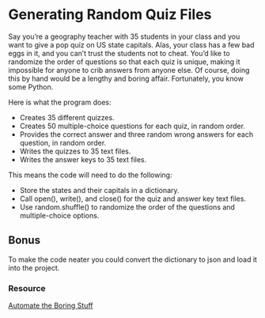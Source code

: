 # Generating Random Quiz Files

Say you’re a geography teacher with 35 students in your class and you want to
give a pop quiz on US state capitals. Alas, your class has a few bad eggs in it,
and you can’t trust the students not to cheat. You’d like to randomize the order
of questions so that each quiz is unique, making it impossible for anyone to crib
answers from anyone else. Of course, doing this by hand would be a lengthy and
boring affair. Fortunately, you know some Python.

Here is what the program does:
- Creates 35 different quizzes.
- Creates 50 multiple-choice questions for each quiz, in random order.
- Provides the correct answer and three random wrong answers for each
question, in random order.
- Writes the quizzes to 35 text files.
- Writes the answer keys to 35 text files.

This means the code will need to do the following:
- Store the states and their capitals in a dictionary.
- Call open(), write(), and close() for the quiz and answer key text files.
- Use random.shuffle() to randomize the order of the questions and
multiple-choice options.

## Bonus
To make the code neater you could convert the dictionary to json and load it into the project.

### Resource
[Automate the Boring Stuff](https://drive.google.com/file/d/1xvF0KdMVNhrCb9St4OWs0L8d4nbsM1o-/view?usp=sharing)
